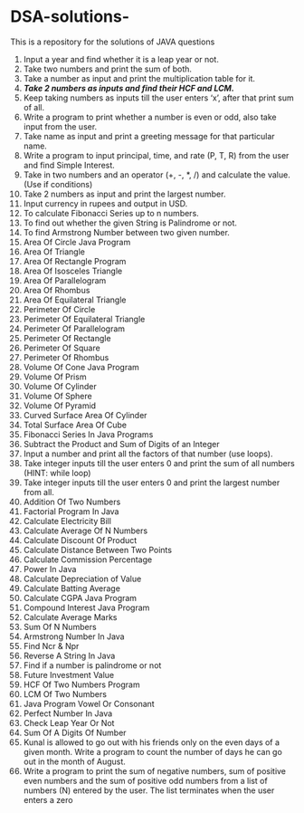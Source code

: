# DSA-solutions-
This is a repository for the solutions of JAVA questions
1. Input a year and find whether it is a leap year or not.
2. Take two numbers and print the sum of both.
3. Take a number as input and print the multiplication table for it.
4. **_Take 2 numbers as inputs and find their HCF and LCM._**
5. Keep taking numbers as inputs till the user enters ‘x’, after that print sum of 
all.
6. Write a program to print whether a number is even or odd, also take input 
from the user.
7. Take name as input and print a greeting message for that particular name.
8. Write a program to input principal, time, and rate (P, T, R) from the user and 
find Simple Interest.
9. Take in two numbers and an operator (+, -, *, /) and calculate the value. (Use if 
conditions)
10. Take 2 numbers as input and print the largest number.
11. Input currency in rupees and output in USD.
12. To calculate Fibonacci Series up to n numbers.
13. To find out whether the given String is Palindrome or not.
14. To find Armstrong Number between two given number.
15. Area Of Circle Java Program
16. Area Of Triangle
17. Area Of Rectangle Program
18. Area Of Isosceles Triangle
19. Area Of Parallelogram
20. Area Of Rhombus
21. Area Of Equilateral Triangle
22. Perimeter Of Circle
23. Perimeter Of Equilateral Triangle
24. Perimeter Of Parallelogram
25. Perimeter Of Rectangle
26. Perimeter Of Square
27. Perimeter Of Rhombus
28. Volume Of Cone Java Program
29. Volume Of Prism
30. Volume Of Cylinder
31. Volume Of Sphere
32. Volume Of Pyramid
33. Curved Surface Area Of Cylinder
34. Total Surface Area Of Cube
35. Fibonacci Series In Java Programs
36. Subtract the Product and Sum of Digits of an Integer
37. Input a number and print all the factors of that number (use loops).
38. Take integer inputs till the user enters 0 and print the sum of all numbers 
(HINT: while loop)
39. Take integer inputs till the user enters 0 and print the largest number from all.
40. Addition Of Two Numbers
41. Factorial Program In Java
42. Calculate Electricity Bill
43. Calculate Average Of N Numbers
44. Calculate Discount Of Product
45. Calculate Distance Between Two Points
46. Calculate Commission Percentage
47. Power In Java
48. Calculate Depreciation of Value
49. Calculate Batting Average
50. Calculate CGPA Java Program
51. Compound Interest Java Program
52. Calculate Average Marks
53. Sum Of N Numbers
54. Armstrong Number In Java
55. Find Ncr & Npr
56. Reverse A String In Java
57. Find if a number is palindrome or not
58. Future Investment Value
59. HCF Of Two Numbers Program
60. LCM Of Two Numbers
61. Java Program Vowel Or Consonant
62. Perfect Number In Java
63. Check Leap Year Or Not
64. Sum Of A Digits Of Number
65. Kunal is allowed to go out with his friends only on the even days of a given 
month. Write a program to count the number of days he can go out in the 
month of August.
66. Write a program to print the sum of negative numbers, sum of positive even 
numbers and the sum of positive odd numbers from a list of numbers (N) 
entered by the user. The list terminates when the user enters a zero
